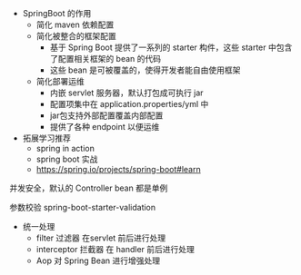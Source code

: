 - SpringBoot 的作用
    - 简化 maven 依赖配置
    - 简化被整合的框架配置
        - 基于 Spring Boot 提供了一系列的 starter 构件，这些 starter 中包含了配置相关框架的 bean 的代码
        - 这些 bean 是可被覆盖的，使得开发者能自由使用框架
    - 简化部署运维
        - 内嵌 servlet 服务器，默认打包成可执行 jar
        - 配置项集中在 application.properties/yml 中
        - jar包支持外部配置覆盖内部配置
        - 提供了各种 endpoint 以便运维
- 拓展学习推荐
    - spring in action
    - spring boot 实战
    - https://spring.io/projects/spring-boot#learn

并发安全，默认的 Controller bean 都是单例

参数校验 spring-boot-starter-validation

- 统一处理
    - filter 过滤器 在servlet 前后进行处理
    - interceptor 拦截器 在 handler 前后进行处理
    - Aop 对 Spring Bean 进行增强处理